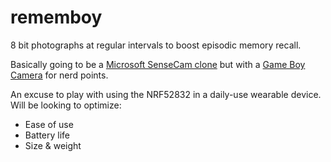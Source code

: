 # rememboy

8 bit photographs at regular intervals to boost episodic memory recall. 

Basically going to be a [Microsoft SenseCam clone](https://www.microsoft.com/en-us/research/project/sensecam/) but with a [Game Boy Camera](https://en.wikipedia.org/wiki/Game_Boy_Camera) for nerd points.

An excuse to play with using the NRF52832 in a daily-use wearable device. Will be looking to optimize:

* Ease of use
* Battery life
* Size & weight

